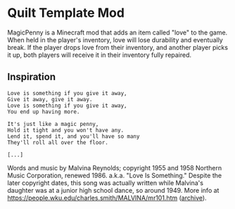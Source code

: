 # Quilt Template Mod

MagicPenny is a Minecraft mod that adds an item called "love" to the game.
When held in the player's inventory, love will lose durability and eventually break.
If the player drops love from their inventory, and another player picks it up, both players will receive it in their inventory fully repaired.

## Inspiration

```plain
Love is something if you give it away,
Give it away, give it away.
Love is something if you give it away,
You end up having more.

It's just like a magic penny,
Hold it tight and you won't have any.
Lend it, spend it, and you'll have so many
They'll roll all over the floor.

[...]
```

Words and music by Malvina Reynolds; copyright 1955 and 1958 Northern Music Corporation, renewed 1986. a.k.a. "Love Is Something." Despite the later copyright dates, this song was actually written while Malvina's daughter was at a junior high school dance, so around 1949. More info at <https://people.wku.edu/charles.smith/MALVINA/mr101.htm> ([archive](https://web.archive.org/web/20230704155344/https://people.wku.edu/charles.smith/MALVINA/mr101.htm)).
